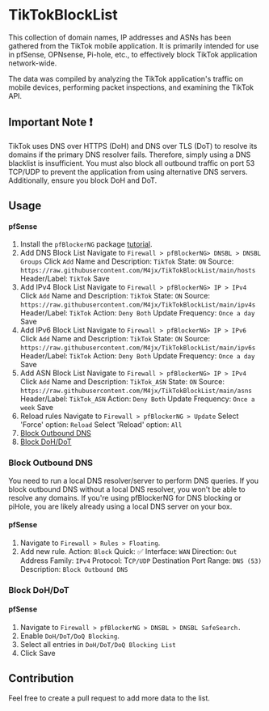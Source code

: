 # TikTokBlockList

This collection of domain names, IP addresses and ASNs has been gathered from the TikTok mobile application. It is primarily intended for use in pfSense, OPNsense, Pi-hole, etc., to effectively block TikTok application network-wide.

The data was compiled by analyzing the TikTok application's traffic on mobile devices, performing packet inspections, and examining the TikTok API.

## Important Note ❗

TikTok uses DNS over HTTPS (DoH) and DNS over TLS (DoT) to resolve its domains if the primary DNS resolver fails. Therefore, simply using a DNS blacklist is insufficient. You must also block all outbound traffic on port 53 TCP/UDP to prevent the application from using alternative DNS servers. Additionally, ensure you block DoH and DoT.

## Usage

#### pfSense

1. Install the `pfBlockerNG` package [tutorial](https://www.youtube.com/watch?v=oNo77CMoxUM).
2. Add DNS Block List
   Navigate to `Firewall > pfBlockerNG> DNSBL > DNSBL Groups`
   Click `Add`
   Name and Description: `TikTok`
   State: `ON`
   Source: `https://raw.githubusercontent.com/M4jx/TikTokBlockList/main/hosts`
   Header/Label: `TikTok`
   Save
3. Add IPv4 Block List
   Navigate to `Firewall > pfBlockerNG> IP > IPv4`
   Click `Add`
   Name and Description: `TikTok`
   State: `ON`
   Source: `https://raw.githubusercontent.com/M4jx/TikTokBlockList/main/ipv4s`
   Header/Label: `TikTok`
   Action: `Deny Both`
   Update Frequency: `Once a day`
   Save
4. Add IPv6 Block List
   Navigate to `Firewall > pfBlockerNG> IP > IPv6`
   Click `Add`
   Name and Description: `TikTok`
   State: `ON`
   Source: `https://raw.githubusercontent.com/M4jx/TikTokBlockList/main/ipv6s`
   Header/Label: `TikTok`
   Action: `Deny Both`
   Update Frequency: `Once a day`
   Save
5. Add ASN Block List
   Navigate to `Firewall > pfBlockerNG> IP > IPv4`
   Click `Add`
   Name and Description: `TikTok_ASN`
   State: `ON`
   Source: `https://raw.githubusercontent.com/M4jx/TikTokBlockList/main/asns`
   Header/Label: `TikTok_ASN`
   Action: `Deny Both`
   Update Frequency: `Once a week`
   Save
6. Reload rules
   Navigate to `Firewall > pfBlockerNG > Update`
   Select 'Force' option: `Reload`
   Select 'Reload' option: `All`
7. [Block Outbound DNS](#block-outbound-dns)
8. [Block DoH/DoT](#block-dohdot)

### Block Outbound DNS

You need to run a local DNS resolver/server to perform DNS queries. If you block outbound DNS without a local DNS resolver, you won't be able to resolve any domains. If you're using pfBlockerNG for DNS blocking or piHole, you are likely already using a local DNS server on your box.

#### pfSense

1. Navigate to `Firewall > Rules > Floating`.
2. Add new rule.
   Action: `Block`
   Quick: ✅
   Interface: `WAN`
   Direction: `Out`
   Address Family: `IPv4`
   Protocol: T`CP/UDP`
   Destination Port Range: `DNS (53)`
   Description: `Block Outbound DNS`

### Block DoH/DoT

#### pfSense

1. Navigate to `Firewall > pfBlockerNG > DNSBL > DNSBL SafeSearch.`
2. Enable `DoH/DoT/DoQ Blocking`.
3. Select all entries in `DoH/DoT/DoQ Blocking List`
4. Click Save

## Contribution

Feel free to create a pull request to add more data to the list.
